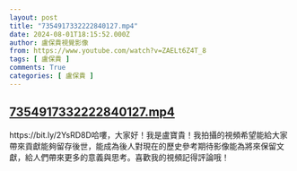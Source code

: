 ```yaml
---
layout: post
title: "7354917332222840127.mp4"
date: 2024-08-01T18:15:52.000Z
author: 盧保貴視覺影像
from: https://www.youtube.com/watch?v=ZAELt6Z4T_8
tags: [ 盧保貴 ]
comments: True
categories: [ 盧保貴 ]
---
```

<!--1722536152000-->
[7354917332222840127.mp4](https://www.youtube.com/watch?v=ZAELt6Z4T_8)
------

<div>
https://bit.ly/2YsRD8D哈嘍，大家好！我是盧寶貴！我拍攝的視頻希望能給大家帶來貢獻能夠留存後世，能成為後人對現在的歷史參考期待影像能為將來保留文獻，給人們帶來更多的意義與思考。喜歡我的視頻記得評論哦！
</div>

